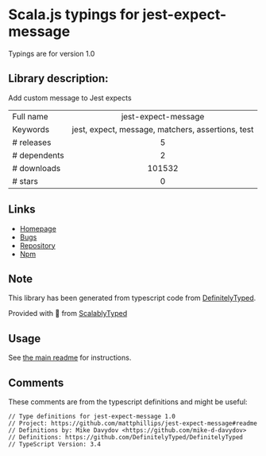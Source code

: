 
# Scala.js typings for jest-expect-message

Typings are for version 1.0

## Library description:
Add custom message to Jest expects

|                    |                 |
| ------------------ | :-------------: |
| Full name          | jest-expect-message |
| Keywords           | jest, expect, message, matchers, assertions, test |
| # releases         | 5 |
| # dependents       | 2 |
| # downloads        | 101532 |
| # stars            | 0 |

## Links
- [Homepage](https://github.com/mattphillips/jest-expect-message#readme)
- [Bugs](https://github.com/mattphillips/jest-expect-message/issues)
- [Repository](https://github.com/mattphillips/jest-expect-message)
- [Npm](https://www.npmjs.com/package/jest-expect-message)
    


## Note
This library has been generated from typescript code from [DefinitelyTyped](https://definitelytyped.org).

Provided with :purple_heart: from [ScalablyTyped](https://github.com/oyvindberg/ScalablyTyped)

## Usage
See [the main readme](../../readme.md) for instructions.

## Comments

These comments are from the typescript definitions and might be useful:
```
// Type definitions for jest-expect-message 1.0
// Project: https://github.com/mattphillips/jest-expect-message#readme
// Definitions by: Mike Davydov <https://github.com/mike-d-davydov>
// Definitions: https://github.com/DefinitelyTyped/DefinitelyTyped
// TypeScript Version: 3.4

```

